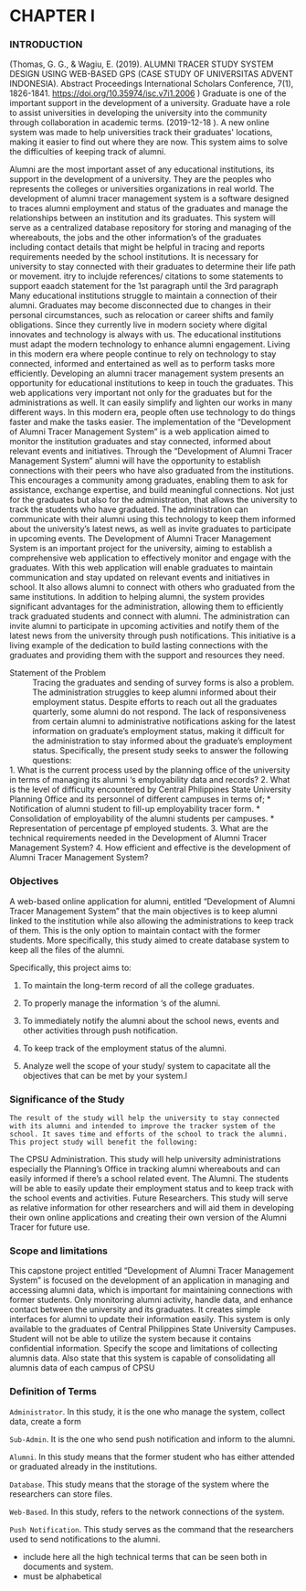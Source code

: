 # CHAPTER I
### INTRODUCTION

(Thomas, G. G., & Wagiu, E. (2019). ALUMNI TRACER STUDY SYSTEM DESIGN USING WEB-BASED GPS (CASE STUDY OF UNIVERSITAS ADVENT INDONESIA). Abstract Proceedings International Scholars Conference, 7(1), 1826-1841. https://doi.org/10.35974/isc.v7i1.2006 ) Graduate is one of the important support in the development of a university. Graduate have a role to assist universities in developing the university into the community through collaboration in academic terms. (2019-12-18 ).
A new online system was made to help universities track their graduates' locations, making it easier to find out where they are now. This system aims to solve the difficulties of keeping track of alumni.

Alumni are the most important asset of any educational institutions, its support in the development of a university. They are the peoples who represents the colleges or universities organizations in real world. The development of alumni tracer management system is a software designed to traces alumni employment and status of the graduates and manage the relationships between an institution and its graduates. This system will serve as a centralized database repository for storing and managing of the whereabouts, the jobs and the other information’s of the graduates including contact details that might be helpful in tracing and reports requirements needed by the school institutions. It is necessary for university to stay connected with their graduates to determine their life path or movement. itry to inclujde references/ citations to some statements to support eaadch statement for the 1st paragraph until the 3rd paragraph
Many educational institutions struggle to maintain a connection of their alumni. Graduates may become disconnected due to changes in their personal circumstances, such as relocation or career shifts and family obligations. Since they currently live in modern society where digital innovates and technology is always with us. The educational institutions must adapt the modern technology to enhance alumni engagement. Living in this modern era where people continue to rely on technology to stay connected, informed and entertained as well as to perform tasks more efficiently. Developing an alumni tracer management system presents an opportunity for educational institutions to keep in touch the graduates. This web applications very important not only for the graduates but for the administrations as well. It can easily simplify and lighten our works in many different ways. In this modern era, people often use technology to do things faster and make the tasks easier.
The implementation of the “Development of Alumni Tracer Management System” is a web application aimed to monitor the institution graduates and stay connected, informed about relevant events and initiatives. Through the “Development of Alumni Tracer Management System” alumni will have the opportunity to establish connections with their peers who have also graduated from the institutions. This encourages a community among graduates, enabling them to ask for assistance, exchange expertise, and build meaningful connections. Not just for the graduates but also for the administration, that allows the university to track the students who have graduated. The administration can communicate with their alumni using this technology to keep them informed about the university’s latest news, as well as invite graduates to participate in upcoming events.
The Development of Alumni Tracer Management System is an important project for the university, aiming to establish a comprehensive web application to effectively monitor and engage with the graduates. With this web application will enable graduates to maintain communication and stay updated on relevant events and initiatives in school. It also allows alumni to connect with others who graduated from the same institutions. In addition to helping alumni, the system provides significant advantages for the administration, allowing them to efficiently track graduated students and connect with alumni. The administration can invite alumni to participate in upcoming activities and notify them of the latest news from the university through push notifications. This initiative is a living example of the dedication to build lasting connections with the graduates and providing them with the support and resources they need.

<dl>
<dt>Statement of the Problem</dt>
 <dd>Tracing the graduates and sending of survey forms is also a problem. The administration struggles to keep alumni informed about their employment status. Despite efforts to reach out all the graduates quarterly, some alumni do not respond. The lack of responsiveness from certain alumni to administrative notifications asking for the latest information on graduate’s employment status, making it difficult for the administration to stay informed about the graduate’s employment status. Specifically, the present study seeks to answer the following questions:</dd>
1. What is the current process used by the planning office of the university in terms of managing its alumni ‘s employability data and records?
2. What is the level of difficulty encountered by Central Philippines State University Planning Office and its personnel of different campuses in terms of;
  * Notification of alumni student to fill-up employability tracer form.
  * Consolidation of employability of the alumni students per campuses.
  * Representation of percentage pf employed students.
3. What are the technical requirements needed in the Development of Alumni Tracer Management System?
4. How efficient and effective is the development of Alumni Tracer Management System?

</dl>

### Objectives 

A web-based online application for alumni, entitled “Development of Alumni Tracer Management System” that the main objectives is to keep alumni linked to the institution while also allowing the administrations to keep track of them. This is the only option to maintain contact with the former students. More specifically, this study aimed to create database system to keep all the files of the alumni.

Specifically, this project aims to:
1. To maintain the long-term record of all the college graduates.

2. To properly manage the information ‘s of the alumni.

3. To immediately notify the alumni about the school news, events and other activities through push notification.

4. To keep track of the employment status of the alumni.

5. Analyze well the scope of your study/ system to capacitate all the objectives that can be met by your system.l

### Significance of the Study

	The result of the study will help the university to stay connected with its alumni and intended to improve the tracker system of the school. It saves time and efforts of the school to track the alumni. This project study will benefit the following:
The CPSU Administration. This study will help university administrations especially the Planning’s Office in tracking alumni whereabouts and can easily informed if there’s a school related event. 
The Alumni. The students will be able to easily update their employment status and to keep track with the school events and activities.
Future Researchers. This study will serve as relative information for other researchers and will aid them in developing their own online applications and creating their own version of the Alumni Tracer for future use.

### Scope and limitations

This capstone project entitled “Development of Alumni Tracer Management System” is focused on the development of an application in managing and accessing alumni data, which is important for maintaining connections with former students. Only monitoring alumni activity, handle data, and enhance contact between the university and its graduates. It creates simple interfaces for alumni to update their information easily. This system is only available to the graduates of Central Philippines State University Campuses. Student will not be able to utilize the system because it contains confidential information. Specify the scope and limitations of collecting alumnis data. Also state that this system is capable of consolidating all alumnis data of each campus of CPSU

### Definition of Terms

`Administrator`. In this study, it is the one who manage the system, collect data, create a form

`Sub-Admin`. It is the one who send push notification and inform to the alumni. 

`Alumni`. In this study means that the former student who has either attended or graduated already in the institutions.

`Database`. This study means that the storage of the system where the researchers can store files.

`Web-Based`. In this study, refers to the network connections of the system.

`Push Notification`. This study serves as the command that the researchers used to send notifications to the alumni.

- include here all the high technical terms that can be seen both in documents and system.
- must be alphabetical
